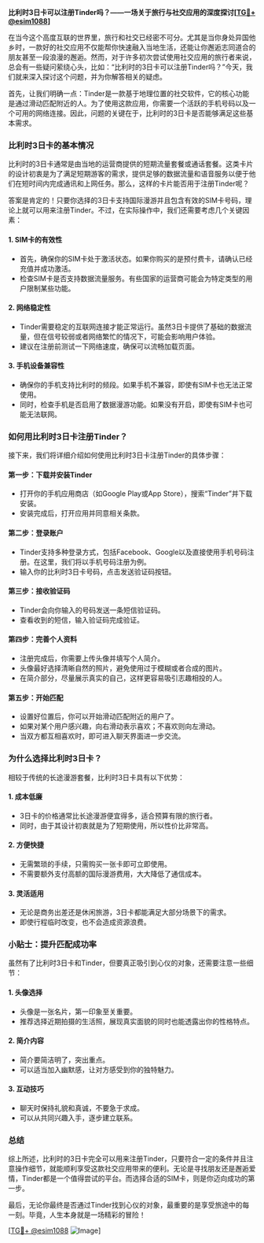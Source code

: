 **比利时3日卡可以注册Tinder吗？——一场关于旅行与社交应用的深度探讨[[TG💪+ @esim1088](https://t.me/s/esim1088)]**

在当今这个高度互联的世界里，旅行和社交已经密不可分。尤其是当你身处异国他乡时，一款好的社交应用不仅能帮你快速融入当地生活，还能让你邂逅志同道合的朋友甚至一段浪漫的邂逅。然而，对于许多初次尝试使用社交应用的旅行者来说，总会有一些疑问萦绕心头，比如：“比利时的3日卡可以注册Tinder吗？”今天，我们就来深入探讨这个问题，并为你解答相关的疑虑。

首先，让我们明确一点：Tinder是一款基于地理位置的社交软件，它的核心功能是通过滑动匹配附近的人。为了使用这款应用，你需要一个活跃的手机号码以及一个可用的网络连接。因此，问题的关键在于，比利时的3日卡是否能够满足这些基本需求。

### **比利时3日卡的基本情况**

比利时的3日卡通常是由当地的运营商提供的短期流量套餐或通话套餐。这类卡片的设计初衷是为了满足短期游客的需求，提供足够的数据流量和语音服务以便于他们在短时间内完成通讯和上网任务。那么，这样的卡片能否用于注册Tinder呢？

答案是肯定的！只要你选择的3日卡支持国际漫游并且包含有效的SIM卡号码，理论上就可以用来注册Tinder。不过，在实际操作中，我们还需要考虑几个关键因素：

#### **1. SIM卡的有效性**
   - 首先，确保你的SIM卡处于激活状态。如果你购买的是预付费卡，请确认已经充值并成功激活。
   - 检查SIM卡是否支持数据流量服务。有些国家的运营商可能会为特定类型的用户限制某些功能。

#### **2. 网络稳定性**
   - Tinder需要稳定的互联网连接才能正常运行。虽然3日卡提供了基础的数据流量，但在信号较弱或者网络繁忙的情况下，可能会影响用户体验。
   - 建议在注册前测试一下网络速度，确保可以流畅加载页面。

#### **3. 手机设备兼容性**
   - 确保你的手机支持比利时的频段。如果手机不兼容，即使有SIM卡也无法正常使用。
   - 同时，检查手机是否启用了数据漫游功能。如果没有开启，即使有SIM卡也可能无法联网。

### **如何用比利时3日卡注册Tinder？**

接下来，我们将详细介绍如何使用比利时3日卡注册Tinder的具体步骤：

#### **第一步：下载并安装Tinder**
   - 打开你的手机应用商店（如Google Play或App Store），搜索“Tinder”并下载安装。
   - 安装完成后，打开应用并同意相关条款。

#### **第二步：登录账户**
   - Tinder支持多种登录方式，包括Facebook、Google以及直接使用手机号码注册。在这里，我们将以手机号码注册为例。
   - 输入你的比利时3日卡号码，点击发送验证码按钮。

#### **第三步：接收验证码**
   - Tinder会向你输入的号码发送一条短信验证码。
   - 查看收到的短信，输入验证码完成验证。

#### **第四步：完善个人资料**
   - 注册完成后，你需要上传头像并填写个人简介。
   - 头像最好选择清晰自然的照片，避免使用过于模糊或者合成的图片。
   - 在简介部分，尽量展示真实的自己，这样更容易吸引志趣相投的人。

#### **第五步：开始匹配**
   - 设置好位置后，你可以开始滑动匹配附近的用户了。
   - 如果对某个用户感兴趣，向右滑动表示喜欢；不喜欢则向左滑动。
   - 当双方都互相喜欢时，即可进入聊天界面进一步交流。

### **为什么选择比利时3日卡？**

相较于传统的长途漫游套餐，比利时3日卡具有以下优势：

#### **1. 成本低廉**
   - 3日卡的价格通常比长途漫游便宜得多，适合预算有限的旅行者。
   - 同时，由于其设计初衷就是为了短期使用，所以性价比非常高。

#### **2. 方便快捷**
   - 无需繁琐的手续，只需购买一张卡即可立即使用。
   - 不需要额外支付高额的国际漫游费用，大大降低了通信成本。

#### **3. 灵活适用**
   - 无论是商务出差还是休闲旅游，3日卡都能满足大部分场景下的需求。
   - 即使行程临时改变，也不会造成资源浪费。

### **小贴士：提升匹配成功率**

虽然有了比利时3日卡和Tinder，但要真正吸引到心仪的对象，还需要注意一些细节：

#### **1. 头像选择**
   - 头像是一张名片，第一印象至关重要。
   - 推荐选择近期拍摄的生活照，展现真实面貌的同时也能透露出你的性格特点。

#### **2. 简介内容**
   - 简介要简洁明了，突出重点。
   - 可以适当加入幽默感，让对方感受到你的独特魅力。

#### **3. 互动技巧**
   - 聊天时保持礼貌和真诚，不要急于求成。
   - 可以从共同兴趣入手，逐步建立联系。

### **总结**

综上所述，比利时的3日卡完全可以用来注册Tinder，只要符合一定的条件并且注意操作细节，就能顺利享受这款社交应用带来的便利。无论是寻找朋友还是邂逅爱情，Tinder都是一个值得尝试的平台。而选择合适的SIM卡，则是你迈向成功的第一步。

最后，无论你最终是否通过Tinder找到心仪的对象，最重要的是享受旅途中的每一刻。毕竟，人生本身就是一场精彩的冒险！

[[TG💪+ @esim1088](https://t.me/s/esim1088) ![Image](https://i.postimg.cc/4NQfJmqS/Snipaste-2025-05-13-00-14-12.png)]